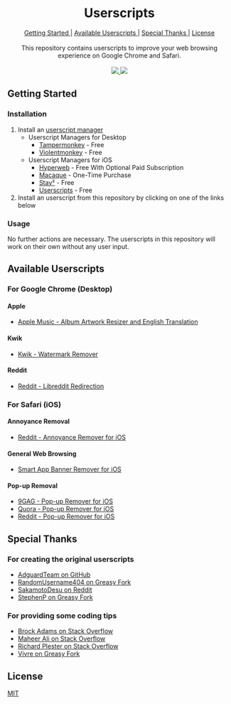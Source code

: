 <h1 align="center">
  Userscripts
</h1>

<div align="center">
  <a href="#getting-started">
    Getting Started
  </a>
  |
  <a href="#available-userscripts">
    Available Userscripts
  </a>
  |
  <a href="#special-thanks">
    Special Thanks
  </a>
  |
  <a href="#license">
    License
  </a>
  <br>
  <br>
  This repository contains userscripts to improve your web browsing experience on Google Chrome and Safari.
  <br>
  <br>
  <a href="https://developer.mozilla.org/en-US/docs/Web/JavaScript">
    <img src="https://img.shields.io/badge/Language-JavaScript-F7DF1E?style=for-the-badge&logo=javascript">
  </a>
  <a href="https://github.com/MrBukLau/userscripts/blob/master/LICENSE">
    <img src="https://img.shields.io/badge/License-MIT-181717?style=for-the-badge&logo=github">
  </a>
</div>

## Getting Started
### Installation
1. Install an [userscript manager](https://en.wikipedia.org/wiki/Userscript_manager)
    - Userscript Managers for Desktop
      - [Tampermonkey](https://www.tampermonkey.net/) - Free
      - [Violentmonkey](https://violentmonkey.github.io/) - Free
    - Userscript Managers for iOS
      - [Hyperweb](https://apps.apple.com/us/app/hyperweb/id1581824571) - Free With Optional Paid Subscription
      - [Macaque](https://apps.apple.com/us/app/macaque/id1595306197) - One-Time Purchase
      - [Stay²](https://apps.apple.com/us/app/stay-local-script-manager/id1591620171) - Free
      - [Userscripts](https://apps.apple.com/us/app/userscripts/id1463298887) - Free
2. Install an userscript from this repository by clicking on one of the links below
### Usage
No further actions are necessary. The userscripts in this repository will work on their own without any user input.

## Available Userscripts
### For Google Chrome (Desktop)
#### Apple
- [Apple Music - Album Artwork Resizer and English Translation](https://github.com/MrBukLau/userscripts/raw/master/javascripts/apple-music-album-artwork-resizer-and-english-translation.user.js)
#### Kwik
- [Kwik - Watermark Remover](https://github.com/MrBukLau/userscripts/raw/master/javascripts/kwik-watermark-remover.user.js)
#### Reddit
- [Reddit - Libreddit Redirection](https://github.com/MrBukLau/userscripts/raw/master/javascripts/reddit-libreddit-redirection.user.js)
### For Safari (iOS)
#### Annoyance Removal
- [Reddit - Annoyance Remover for iOS](https://github.com/MrBukLau/userscripts/raw/master/javascripts/reddit-annoyance-remover-for-ios.user.js)
#### General Web Browsing
- [Smart App Banner Remover for iOS](https://github.com/MrBukLau/userscripts/raw/master/javascripts/smart-app-banner-remover-for-ios.user.js)
#### Pop-up Removal
- [9GAG - Pop-up Remover for iOS](https://github.com/MrBukLau/userscripts/raw/master/javascripts/9gag-pop-up-remover-for-ios.user.js)
- [Quora - Pop-up Remover for iOS](https://github.com/MrBukLau/userscripts/raw/master/javascripts/quora-pop-up-remover-for-ios.user.js)
- [Reddit - Pop-up Remover for iOS](https://github.com/MrBukLau/userscripts/raw/master/javascripts/reddit-pop-up-remover-for-ios.user.js)

## Special Thanks
### For creating the original userscripts
- [AdguardTeam on GitHub](https://github.com/AdguardTeam/DisableAMP)
- [RandomUsername404 on Greasy Fork](https://greasyfork.org/en/scripts/44669-bring-back-old-reddit)
- [SakamotoDesu on Reddit](https://reddit.com/r/animepiracy/comments/kfdmgg/any_way_to_block_the_kwik_watermark_on_animepahe/gg93qll/)
- [StephenP on Greasy Fork](https://greasyfork.org/en/scripts/395497-login-reminder-popup-remover)
### For providing some coding tips
- [Brock Adams on Stack Overflow](https://stackoverflow.com/questions/16065937/changing-a-pages-url-parameters)
- [Maheer Ali on Stack Overflow](https://stackoverflow.com/questions/55890434/how-can-i-to-remove-meta-tag-using-javascript)
- [Richard Plester on Stack Overflow](https://stackoverflow.com/questions/15475404/include-all-pages-in-tampermonkeyuserscript)
- [Vivre on Greasy Fork](https://greasyfork.org/en/discussions/requests/55817-replace-string-in-an-url)

## License
[MIT](https://github.com/MrBukLau/userscripts/blob/master/LICENSE)
